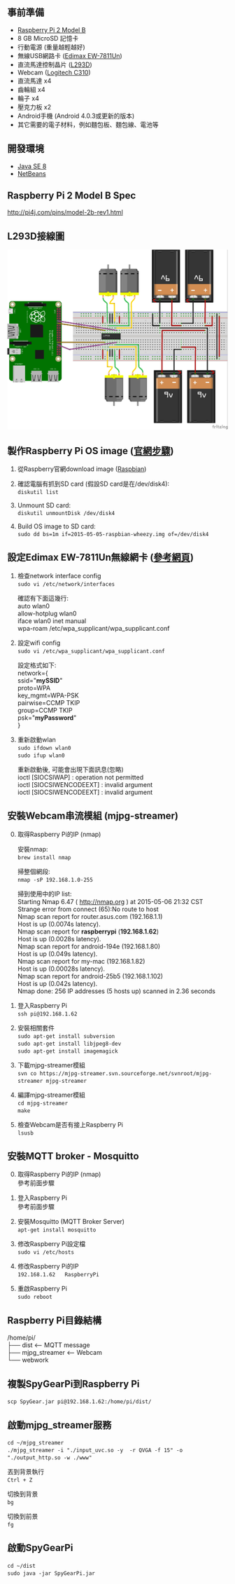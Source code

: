 ## 事前準備
* [Raspberry Pi 2 Model B](http://www.raspberrypi.com.tw/4063/54/)
* 8 GB MicroSD 記憶卡
* 行動電源 (重量越輕越好)
* 無線USB網路卡 ([Edimax EW-7811Un](http://www.edimax.com.tw/tw/produce_detail.php?pd_id=301&pl1_id=1&pl2_id=68))
* 直流馬達控制晶片 ([L293D](http://www.ti.com/lit/ds/symlink/l293.pdf))
* Webcam ([Logitech C310](http://www.logitech.com/zh-tw/product/hd-webcam-c310))
* 直流馬達 x4
* 齒輪組 x4
* 輪子 x4
* 壓克力板 x2
* Android手機 (Android 4.0.3或更新的版本)
* 其它需要的電子材料，例如麵包板、麵包線、電池等

## 開發環境
* [Java SE 8](http://www.oracle.com/technetwork/java/javase/downloads/index.html)
* [NetBeans](https://netbeans.org/downloads/)

## Raspberry Pi 2 Model B Spec  
http://pi4j.com/pins/model-2b-rev1.html  

## L293D接線圖  

![](https://github.com/b9202050/SpyGear/blob/master/pi/SpyGear_L293D.jpg)  

## 製作Raspberry Pi OS image ([官網步驟](https://www.raspberrypi.org/documentation/installation/installing-images/mac.md))  

1. 從Raspberry官網download image ([Raspbian](http://downloads.raspberrypi.org/raspbian_latest))  

2. 確認電腦有抓到SD card (假設SD card是在/dev/disk4):  
   `diskutil list`  
   
3. Unmount SD card:  
   `diskutil unmountDisk /dev/disk4`  
   
4. Build OS image to SD card:  
   `sudo dd bs=1m if=2015-05-05-raspbian-wheezy.img of=/dev/disk4`  
   
## 設定Edimax EW-7811Un無線網卡 ([參考網頁](http://www.savagehomeautomation.com/projects/raspberry-pi-installing-the-edimax-ew-7811un-usb-wifi-adapte.html))  
1. 檢查network interface config  
   `sudo vi /etc/network/interfaces`  
   
   確認有下面這幾行:  
   auto wlan0  
   allow-hotplug wlan0  
   iface wlan0 inet manual  
   wpa-roam /etc/wpa_supplicant/wpa_supplicant.conf  
   
2. 設定wifi config  
   `sudo vi /etc/wpa_supplicant/wpa_supplicant.conf`  
   
   設定格式如下:  
   network={  
      ssid="**mySSID**"  
      proto=WPA  
      key_mgmt=WPA-PSK  
      pairwise=CCMP TKIP  
      group=CCMP TKIP  
      psk="**myPassword**"  
   }  
   
3. 重新啟動wlan  
   `sudo ifdown wlan0`  
   `sudo ifup wlan0`  
   
   重新啟動後, 可能會出現下面訊息(忽略)  
   ioctl [SIOCSIWAP] : operation not permitted  
   ioctl [SIOCSIWENCODEEXT] : invalid argument  
   ioctl [SIOCSIWENCODEEXT] : invalid argument  
   
## 安裝Webcam串流模組 (mjpg-streamer)  
0. 取得Raspberry Pi的IP (nmap)  
   
   安裝nmap:  
   `brew install nmap`  
   
   掃整個網段:  
   `nmap -sP 192.168.1.0-255`  
  
   掃到使用中的IP list:  
   Starting Nmap 6.47 ( http://nmap.org ) at 2015-05-06 21:32 CST  
   Strange error from connect (65):No route to host  
   Nmap scan report for router.asus.com (192.168.1.1)  
   Host is up (0.0074s latency).  
   Nmap scan report for **raspberrypi** (**192.168.1.62**)  
   Host is up (0.0028s latency).  
   Nmap scan report for android-194e (192.168.1.80)  
   Host is up (0.049s latency).  
   Nmap scan report for my-mac (192.168.1.82)  
   Host is up (0.00028s latency).  
   Nmap scan report for android-25b5 (192.168.1.102)  
   Host is up (0.042s latency).  
   Nmap done: 256 IP addresses (5 hosts up) scanned in 2.36 seconds  
   
1. 登入Raspberry Pi  
   `ssh pi@192.168.1.62`  
   
2. 安裝相關套件  
   `sudo apt-get install subversion`  
   `sudo apt-get install libjpeg8-dev`  
   `sudo apt-get install imagemagick`  
   
3. 下載mjpg-streamer模組  
   `svn co https://mjpg-streamer.svn.sourceforge.net/svnroot/mjpg-streamer mjpg-streamer`  

4. 編譯mjpg-streamer模組  
   `cd mjpg-streamer`  
   `make`  
   
5. 檢查Webcam是否有接上Raspberry Pi  
   `lsusb`  

## 安裝MQTT broker - Mosquitto
0. 取得Raspberry Pi的IP (nmap)  
   參考前面步驟  

1. 登入Raspberry Pi  
   參考前面步驟  

2. 安裝Mosquitto (MQTT Broker Server)  
   `apt-get install mosquitto`  

3. 修改Raspberry Pi設定檔  
   `sudo vi /etc/hosts`  

4. 修改Raspberry Pi的IP  
   `192.168.1.62   RaspberryPi`  

5. 重啟Raspberry Pi  
   `sudo reboot`  

## Raspberry Pi目錄結構  
   
/home/pi/  
   ├── dist  <-- MQTT message  
   ├── mjpg_streamer  <-- Webcam  
   └── webwork  
   
## 複製SpyGearPi到Raspberry Pi  
   
   `scp SpyGear.jar pi@192.168.1.62:/home/pi/dist/`  
   
## 啟動mjpg_streamer服務  
   
   `cd ~/mjpg_streamer`  
   `./mjpg_streamer -i "./input_uvc.so -y  -r QVGA -f 15" -o "./output_http.so -w ./www"`  
   
   丟到背景執行  
   `Ctrl + Z`  
   
   切換到背景  
   `bg`  
   
   切換到前景  
   `fg`  
   
## 啟動SpyGearPi  
   
   `cd ~/dist`  
   `sudo java -jar SpyGearPi.jar`  
